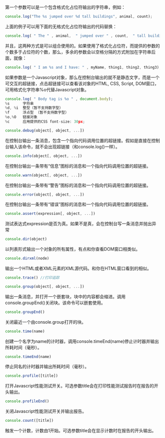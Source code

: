 第一个参数可以是一个包含格式化占位符输出的字符串，例如：

```js
console.log("The %s jumped over %d tall buildings", animal, count);
```

上面的例子可以用下面的无格式化占位符输出的代码替换：

```js
console.log( " The " , animal,  " jumped over " , count,  " tall buildings " );
```

并且，这两种方式是可以组合使用的。如果使用了格式化占位符，而提供的参数的个数多于占位符的个数，那么，多余的参数会以空格分隔的方式附加在字符串后面，就像：

```js
console.log( " I am %s and I have: " , myName, thing1, thing2, thing3);
```

如果参数是一个Javascript对象，那么在控制台输出的就不是静态文字，而是一个可交互的超链接，点击超链接可以查看该对象的HTML, CSS, Script, DOM窗口，可用格式化字符串%o代替Javascript对象。

```js
console.log( " Body tag is %o " , document.body);
%s	    字符串
%d, %i	整型（暂不支持数字型）
%f	    浮点型 （暂不支持数字型）
%o,%O	链接对象
%c	    应用提供的CSS font-size: 30px;
```

```js
console.debug(object[, object, ...])
```

在控制台输出一条消息，包含一个指向代码调用位置的超链接。假如是直接在控制台输入该命令，就不会出现超链接（和console.log()一样）。

```js
console.info(object[, object, ...])
```

在控制台输出一条带有“信息”图标的消息和一个指向代码调用位置的超链接。

```js
console.warn(object[, object, ...])
```

在控制台输出一条带有“警告”图标的消息和一个指向代码调用位置的超链接。

```js
console.error(object[, object, ...])
```

在控制台输出一条带有“错误”图标的消息和一个指向代码调用位置的超链接。

```js
console.assert(expression[, object, ...])
```

测试表达式expression是否为真。如果不是真，会在控制台写一条消息并抛出异常

```js
console.dir(object)
```

以列表形式输出一个对象的所有属性，有点和你查看DOM窗口相类似。

```js
console.dirxml(node)
```

输出一个HTML或者XML元素的XML源代码。和你在HTML窗口看到的相似。

```js
console.trace() //打印追踪
```

```js
console.group(object[, object, ...])
```

输出一条消息，并打开一个嵌套块，块中的内容都会缩进。调用console.groupEnd()关闭块。该命令可以嵌套使用。

```js
console.groupEnd()
```

关闭最近一个由console.group打开的块。

```js
console.time(name)
```

创建一个名字为name的计时器，调用console.timeEnd(name)停止计时器并输出所耗时间（毫秒）。

```js
console.timeEnd(name)
```

停止同名的计时器并输出所耗时间（毫秒）。

```js
console.profile([title])
```

打开Javascript性能测试开关。可选参数title会在打印性能测试报告时在报告的开头输出。

```js
console.profileEnd()
```

关闭Javascript性能测试开关并输出报告。

```js
console.count([title])
```

触发一个计数，计数由1开始。可选参数title会在显示计数时在报告的开头输出。